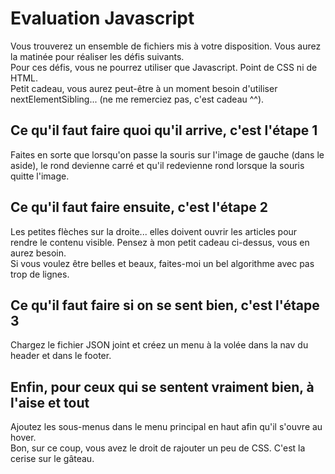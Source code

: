 # Evaluation Javascript
Vous trouverez un ensemble de fichiers mis à votre disposition. Vous aurez la matinée pour réaliser les défis suivants.  
Pour ces défis, vous ne pourrez utiliser que Javascript. Point de CSS ni de HTML.  
Petit cadeau, vous aurez peut-être à un moment besoin d'utiliser nextElementSibling...  (ne me remerciez pas, c'est cadeau ^^).  
## Ce qu'il faut faire quoi qu'il arrive, c'est l'étape 1  
Faites en sorte que lorsqu'on passe la souris sur l'image de gauche (dans le aside), le rond devienne carré et qu'il redevienne rond lorsque la souris quitte l'image.
## Ce qu'il faut faire ensuite, c'est l'étape 2  
Les petites flèches sur la droite... elles doivent ouvrir les articles pour rendre le contenu visible. Pensez à mon petit cadeau ci-dessus, vous en aurez besoin.  
Si vous voulez être belles et beaux, faites-moi un bel algorithme avec pas trop de lignes.  
## Ce qu'il faut faire si on se sent bien, c'est l'étape 3  
Chargez le fichier JSON joint et créez un menu à la volée dans la nav du header et dans le footer.  

## Enfin, pour ceux qui se sentent vraiment bien, à l'aise et tout  
Ajoutez les sous-menus dans le menu principal en haut afin qu'il s'ouvre au hover.  
Bon, sur ce coup, vous avez le droit de rajouter un peu de CSS. C'est la cerise sur le gâteau.
